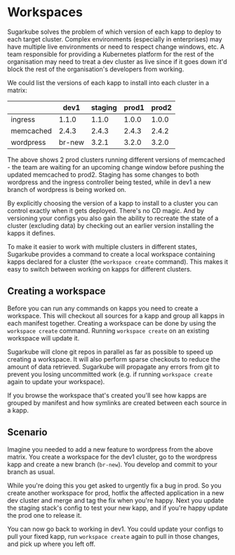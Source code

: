# Workspaces
Sugarkube solves the problem of which version of each kapp to deploy to each target cluster. Complex environments (especially in enterprises) may have multiple live environments or need to respect change windows, etc. A team responsible for providing a Kubernetes platform for the rest of the organisation may need to treat a dev cluster as live since if it goes down it'd block the rest of the organisation's developers from working. 

We could list the versions of each kapp to install into each cluster in a matrix:

|           | dev1   | staging | prod1 | prod2 |
|-----------|--------|---------|-------|-------|
| ingress   | 1.1.0  | 1.1.0   | 1.0.0 | 1.0.0 |
| memcached | 2.4.3  | 2.4.3   | 2.4.3 | 2.4.2 |
| wordpress | br-new | 3.2.1   | 3.2.0 | 3.2.0 |

The above shows 2 prod clusters running different versions of memcached - the team are waiting for an upcoming change window before pushing the updated memcached to prod2. Staging has some changes to both wordpress and the ingress controller being tested, while in dev1 a new branch of wordpress is being worked on.

By explicitly choosing the version of a kapp to install to a cluster you can control exactly when it gets deployed. There's no CD magic. And by versioning your configs you also gain the ability to recreate the state of a cluster (excluding data) by checking out an earlier version installing the kapps it defines.

To make it easier to work with multiple clusters in different states, Sugarkube provides a command to create a local workspace containing kapps declared for a cluster (the `workspace create` command). This makes it easy to switch between working on kapps for different clusters.

## Creating a workspace
Before you can run any commands on kapps you need to create a workspace. This will checkout all sources for a kapp and group all kapps in each manifest together. Creating a workspace can be done by using the `workspace create` command. Running `workspace create` on an existing workspace will update it.

Sugarkube will clone git repos in parallel as far as possible to speed up creating a workspace. It will also perform sparse checkouts to reduce the amount of data retrieved. Sugarkube will propagate any errors from git to prevent you losing uncommitted work (e.g. if running `workspace create` again to update your workspace).

If you browse the workspace that's created you'll see how kapps are grouped by manifest and how symlinks are created between each source in a kapp.

## Scenario
Imagine you needed to add a new feature to wordpress from the above matrix. You create a workspace for the dev1 cluster, go to the wordpress kapp and create a new branch (`br-new`). You develop and commit to your branch as usual. 

While you're doing this you get asked to urgently fix a bug in prod. So you create another workspace for prod, hotfix the affected application in a new dev cluster and merge and tag the fix when you're happy. Next you update the staging stack's config to test your new kapp, and if you're happy update the prod one to release it.
 
 You can now go back to working in dev1. You could update your configs to pull your fixed kapp, run `workspace create` again to pull in those changes, and pick up where you left off.
 